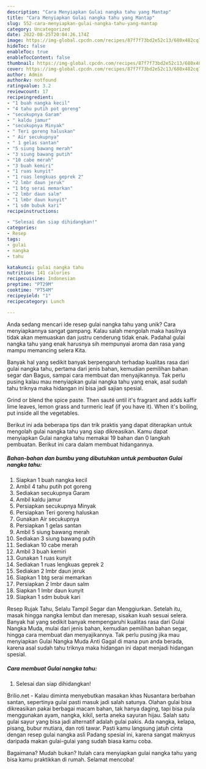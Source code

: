 ```yaml
---
description: "Cara Menyiapkan Gulai nangka tahu yang Mantap"
title: "Cara Menyiapkan Gulai nangka tahu yang Mantap"
slug: 552-cara-menyiapkan-gulai-nangka-tahu-yang-mantap
category: Uncategorized
date: 2022-08-25T20:04:26.174Z
image: https://img-global.cpcdn.com/recipes/87f7f73bd2e52c13/680x482cq70/gulai-nangka-tahu-foto-resep-utama.jpg
hideToc: false
enableToc: true
enableTocContent: false
thumbnail: https://img-global.cpcdn.com/recipes/87f7f73bd2e52c13/680x482cq70/gulai-nangka-tahu-foto-resep-utama.jpg
cover: https://img-global.cpcdn.com/recipes/87f7f73bd2e52c13/680x482cq70/gulai-nangka-tahu-foto-resep-utama.jpg
author: Admin
authorAv: notfound
ratingvalue: 3.2
reviewcount: 17
recipeingredient:
- "1 buah nangka kecil"
- "4 tahu putih pot goreng"
- "secukupnya Garam"
- " kaldu jamur"
- "secukupnya Minyak"
- " Teri goreng haluskan"
- " Air secukupnya"
- " 1 gelas santan"
- "5 siung bawang merah"
- "3 siung bawang putih"
- "10 cabe merah"
- "3 buah kemiri"
- "1 ruas kunyit"
- "1 ruas lengkuas geprek 2"
- "2 lmbr daun jeruk"
- "1 btg serai memarkan"
- "2 lmbr daun salm"
- "1 lmbr daun kunyit"
- "1 sdm bubuk kari"
recipeinstructions:

- "Selesai dan siap dihidangkan!"
categories:
- Resep
tags:
- gulai
- nangka
- tahu

katakunci: gulai nangka tahu 
nutrition: 141 calories
recipecuisine: Indonesian
preptime: "PT29M"
cooktime: "PT54M"
recipeyield: "1"
recipecategory: Lunch

---
```





Anda sedang mencari ide resep gulai nangka tahu yang unik? Cara menyiapkannya sangat gampang. Kalau salah mengolah maka hasilnya tidak akan memuaskan dan justru cenderung tidak enak. Padahal gulai nangka tahu yang enak harusnya sih mempunyai aroma dan rasa yang mampu memancing selera Kita.





Banyak hal yang sedikit banyak berpengaruh terhadap kualitas rasa dari gulai nangka tahu, pertama dari jenis bahan, kemudian pemilihan bahan segar dan Bagus, sampai cara membuat dan menyajikannya. Tak perlu pusing kalau mau menyiapkan gulai nangka tahu yang enak,      asal sudah tahu triknya maka hidangan ini bisa jadi sajian spesial.














Grind or blend the spice paste. Then sauté until it&#39;s fragrant and adds kaffir lime leaves, lemon grass and turmeric leaf (if you have it). When it&#39;s boiling, put inside all the vegetables.






Berikut ini ada beberapa tips dan trik praktis yang dapat diterapkan untuk mengolah gulai nangka tahu yang siap dikreasikan. Kamu dapat menyiapkan Gulai nangka tahu memakai 19 bahan dan 0 langkah pembuatan. Berikut ini cara dalam membuat hidangannya.

<!--inarticleads1-->

##### Bahan-bahan dan bumbu yang dibutuhkan untuk pembuatan Gulai nangka tahu:

1. Siapkan 1 buah nangka kecil
1. Ambil 4 tahu putih pot goreng
1. Sediakan secukupnya Garam
1. Ambil  kaldu jamur
1. Persiapkan secukupnya Minyak
1. Persiapkan  Teri goreng haluskan
1. Gunakan  Air secukupnya
1. Persiapkan  1 gelas santan
1. Ambil 5 siung bawang merah
1. Sediakan 3 siung bawang putih
1. Sediakan 10 cabe merah
1. Ambil 3 buah kemiri
1. Gunakan 1 ruas kunyit
1. Sediakan 1 ruas lengkuas geprek 2
1. Sediakan 2 lmbr daun jeruk
1. Siapkan 1 btg serai memarkan
1. Persiapkan 2 lmbr daun salm
1. Siapkan 1 lmbr daun kunyit
1. Siapkan 1 sdm bubuk kari


Resep Rujak Tahu, Selalu Tampil Segar dan Menggiurkan. Setelah itu, masak hingga nangka lembut dan meresap, sisakan kuah sesuai selera. Banyak hal yang sedikit banyak mempengaruhi kualitas rasa dari Gulai Nangka Muda, mulai dari jenis bahan, kemudian pemilihan bahan segar, hingga cara membuat dan menyajikannya. Tak perlu pusing jika mau menyiapkan Gulai Nangka Muda Anti Gagal di mana pun anda berada, karena asal sudah tahu triknya maka hidangan ini dapat menjadi hidangan spesial. 

<!--inarticleads2-->

##### Cara membuat Gulai nangka tahu:


1. Selesai dan siap dihidangkan!

Brilio.net - Kalau diminta menyebutkan masakan khas Nusantara berbahan santan, sepertinya gulai pasti masuk jadi salah satunya. Olahan gulai bisa dikreasikan pakai berbagai macam bahan, tak hanya daging, tapi bisa pula menggunakan ayam, nangka, kikil, serta aneka sayuran hijau. Salah satu gulai sayur yang bisa jadi alternatif adalah gulai pakis. Ada nangka, kelapa, pisang, bubur mutiara, dan roti tawar. Pasti kamu langsung jatuh cinta dengan resep gulai nangka asli Padang spesial ini, karena sangat maknyus daripada makan gulai-gulai yang sudah biasa kamu coba. 

Bagaimana? Mudah bukan? Itulah cara menyiapkan gulai nangka tahu yang bisa kamu praktikkan di rumah. Selamat mencoba!
